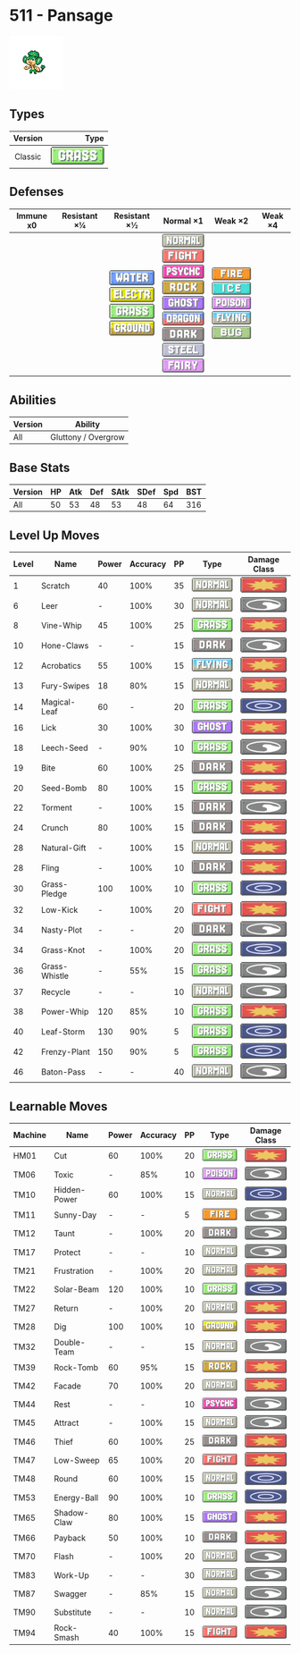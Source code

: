 # 511 - Pansage

![pansage](../img/pokemon/511.png)

## Types

| Version | Type                             |
| :-----: | -------------------------------: |
| Classic | ![grass](../img/types/grass.png) |

## Defenses

| Immune x0 | Resistant ×¼ | Resistant ×½                                                                                                                                            | Normal ×1                                                                                                                                                                                                                                                                                                                                          | Weak ×2                                                                                                                                                                        | Weak ×4 |
| --------- | ------------ | ------------------------------------------------------------------------------------------------------------------------------------------------------- | -------------------------------------------------------------------------------------------------------------------------------------------------------------------------------------------------------------------------------------------------------------------------------------------------------------------------------------------------- | ------------------------------------------------------------------------------------------------------------------------------------------------------------------------------ | ------- |
|           |              | ![water](../img/types/water.png)<br/>![electric](../img/types/electric.png)<br/>![grass](../img/types/grass.png)<br/>![ground](../img/types/ground.png) | ![normal](../img/types/normal.png)<br/>![fighting](../img/types/fighting.png)<br/>![psychic](../img/types/psychic.png)<br/>![rock](../img/types/rock.png)<br/>![ghost](../img/types/ghost.png)<br/>![dragon](../img/types/dragon.png)<br/>![dark](../img/types/dark.png)<br/>![steel](../img/types/steel.png)<br/>![fairy](../img/types/fairy.png) | ![fire](../img/types/fire.png)<br/>![ice](../img/types/ice.png)<br/>![poison](../img/types/poison.png)<br/>![flying](../img/types/flying.png)<br/>![bug](../img/types/bug.png) |         |

## Abilities

| Version | Ability             |
| ------- | ------------------- |
| All     | Gluttony / Overgrow |

## Base Stats

| Version | HP | Atk | Def | SAtk | SDef | Spd | BST |
| ------- | -- | --- | --- | ---- | ---- | --- | --- |
| All     | 50 | 53  | 48  | 53   | 48   | 64  | 316 |

## Level Up Moves

| Level | Name          | Power | Accuracy | PP | Type                                   | Damage Class                           |
| ----- | ------------- | ----- | -------- | -- | -------------------------------------- | -------------------------------------- |
| 1     | Scratch       | 40    | 100%     | 35 | ![normal](../img/types/normal.png)     | ![physical](../img/types/physical.png) |
| 6     | Leer          | -     | 100%     | 30 | ![normal](../img/types/normal.png)     | ![status](../img/types/status.png)     |
| 8     | Vine-Whip     | 45    | 100%     | 25 | ![grass](../img/types/grass.png)       | ![physical](../img/types/physical.png) |
| 10    | Hone-Claws    | -     | -        | 15 | ![dark](../img/types/dark.png)         | ![status](../img/types/status.png)     |
| 12    | Acrobatics    | 55    | 100%     | 15 | ![flying](../img/types/flying.png)     | ![physical](../img/types/physical.png) |
| 13    | Fury-Swipes   | 18    | 80%      | 15 | ![normal](../img/types/normal.png)     | ![physical](../img/types/physical.png) |
| 14    | Magical-Leaf  | 60    | -        | 20 | ![grass](../img/types/grass.png)       | ![special](../img/types/special.png)   |
| 16    | Lick          | 30    | 100%     | 30 | ![ghost](../img/types/ghost.png)       | ![physical](../img/types/physical.png) |
| 18    | Leech-Seed    | -     | 90%      | 10 | ![grass](../img/types/grass.png)       | ![status](../img/types/status.png)     |
| 19    | Bite          | 60    | 100%     | 25 | ![dark](../img/types/dark.png)         | ![physical](../img/types/physical.png) |
| 20    | Seed-Bomb     | 80    | 100%     | 15 | ![grass](../img/types/grass.png)       | ![physical](../img/types/physical.png) |
| 22    | Torment       | -     | 100%     | 15 | ![dark](../img/types/dark.png)         | ![status](../img/types/status.png)     |
| 24    | Crunch        | 80    | 100%     | 15 | ![dark](../img/types/dark.png)         | ![physical](../img/types/physical.png) |
| 28    | Natural-Gift  | -     | 100%     | 15 | ![normal](../img/types/normal.png)     | ![physical](../img/types/physical.png) |
| 28    | Fling         | -     | 100%     | 10 | ![dark](../img/types/dark.png)         | ![physical](../img/types/physical.png) |
| 30    | Grass-Pledge  | 100   | 100%     | 10 | ![grass](../img/types/grass.png)       | ![special](../img/types/special.png)   |
| 32    | Low-Kick      | -     | 100%     | 20 | ![fighting](../img/types/fighting.png) | ![physical](../img/types/physical.png) |
| 34    | Nasty-Plot    | -     | -        | 20 | ![dark](../img/types/dark.png)         | ![status](../img/types/status.png)     |
| 34    | Grass-Knot    | -     | 100%     | 20 | ![grass](../img/types/grass.png)       | ![special](../img/types/special.png)   |
| 36    | Grass-Whistle | -     | 55%      | 15 | ![grass](../img/types/grass.png)       | ![status](../img/types/status.png)     |
| 37    | Recycle       | -     | -        | 10 | ![normal](../img/types/normal.png)     | ![status](../img/types/status.png)     |
| 38    | Power-Whip    | 120   | 85%      | 10 | ![grass](../img/types/grass.png)       | ![physical](../img/types/physical.png) |
| 40    | Leaf-Storm    | 130   | 90%      | 5  | ![grass](../img/types/grass.png)       | ![special](../img/types/special.png)   |
| 42    | Frenzy-Plant  | 150   | 90%      | 5  | ![grass](../img/types/grass.png)       | ![special](../img/types/special.png)   |
| 46    | Baton-Pass    | -     | -        | 40 | ![normal](../img/types/normal.png)     | ![status](../img/types/status.png)     |

## Learnable Moves

| Machine | Name         | Power | Accuracy | PP | Type                                   | Damage Class                           |
| ------- | ------------ | ----- | -------- | -- | -------------------------------------- | -------------------------------------- |
| HM01    | Cut          | 60    | 100%     | 20 | ![grass](../img/types/grass.png)       | ![physical](../img/types/physical.png) |
| TM06    | Toxic        | -     | 85%      | 10 | ![poison](../img/types/poison.png)     | ![status](../img/types/status.png)     |
| TM10    | Hidden-Power | 60    | 100%     | 15 | ![normal](../img/types/normal.png)     | ![special](../img/types/special.png)   |
| TM11    | Sunny-Day    | -     | -        | 5  | ![fire](../img/types/fire.png)         | ![status](../img/types/status.png)     |
| TM12    | Taunt        | -     | 100%     | 20 | ![dark](../img/types/dark.png)         | ![status](../img/types/status.png)     |
| TM17    | Protect      | -     | -        | 10 | ![normal](../img/types/normal.png)     | ![status](../img/types/status.png)     |
| TM21    | Frustration  | -     | 100%     | 20 | ![normal](../img/types/normal.png)     | ![physical](../img/types/physical.png) |
| TM22    | Solar-Beam   | 120   | 100%     | 10 | ![grass](../img/types/grass.png)       | ![special](../img/types/special.png)   |
| TM27    | Return       | -     | 100%     | 20 | ![normal](../img/types/normal.png)     | ![physical](../img/types/physical.png) |
| TM28    | Dig          | 100   | 100%     | 10 | ![ground](../img/types/ground.png)     | ![physical](../img/types/physical.png) |
| TM32    | Double-Team  | -     | -        | 15 | ![normal](../img/types/normal.png)     | ![status](../img/types/status.png)     |
| TM39    | Rock-Tomb    | 60    | 95%      | 15 | ![rock](../img/types/rock.png)         | ![physical](../img/types/physical.png) |
| TM42    | Facade       | 70    | 100%     | 20 | ![normal](../img/types/normal.png)     | ![physical](../img/types/physical.png) |
| TM44    | Rest         | -     | -        | 10 | ![psychic](../img/types/psychic.png)   | ![status](../img/types/status.png)     |
| TM45    | Attract      | -     | 100%     | 15 | ![normal](../img/types/normal.png)     | ![status](../img/types/status.png)     |
| TM46    | Thief        | 60    | 100%     | 25 | ![dark](../img/types/dark.png)         | ![physical](../img/types/physical.png) |
| TM47    | Low-Sweep    | 65    | 100%     | 20 | ![fighting](../img/types/fighting.png) | ![physical](../img/types/physical.png) |
| TM48    | Round        | 60    | 100%     | 15 | ![normal](../img/types/normal.png)     | ![special](../img/types/special.png)   |
| TM53    | Energy-Ball  | 90    | 100%     | 10 | ![grass](../img/types/grass.png)       | ![special](../img/types/special.png)   |
| TM65    | Shadow-Claw  | 80    | 100%     | 15 | ![ghost](../img/types/ghost.png)       | ![physical](../img/types/physical.png) |
| TM66    | Payback      | 50    | 100%     | 10 | ![dark](../img/types/dark.png)         | ![physical](../img/types/physical.png) |
| TM70    | Flash        | -     | 100%     | 20 | ![normal](../img/types/normal.png)     | ![status](../img/types/status.png)     |
| TM83    | Work-Up      | -     | -        | 30 | ![normal](../img/types/normal.png)     | ![status](../img/types/status.png)     |
| TM87    | Swagger      | -     | 85%      | 15 | ![normal](../img/types/normal.png)     | ![status](../img/types/status.png)     |
| TM90    | Substitute   | -     | -        | 10 | ![normal](../img/types/normal.png)     | ![status](../img/types/status.png)     |
| TM94    | Rock-Smash   | 40    | 100%     | 15 | ![fighting](../img/types/fighting.png) | ![physical](../img/types/physical.png) |